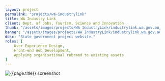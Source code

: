 ```yaml
---
layout: project
permalink: "projects/wa-industrylink"
title: WA Industry Link
client: Dept. of Jobs, Tourism, Science and Innovation
thumb: "/assets/images/projects/WA IndustryLink/industrylink.wa.gov.au_ (1)-compressed.jpg"
banner: "/assets/images/projects/WA IndustryLink/industrylink.wa.gov.au_ (1)-compressed.jpg"
desc: "State government project website."
roles: [
    User Experience Design,
    Front-end Web Development,
    Applying organisational rebrand to existing assets
]
---
```


![{{page.title}} screenshot]({{page.banner}})
<!-- ![alt text](https://github.com/adam-p/markdown-here/raw/master/src/common/images/icon48.png "Logo Title Text 1") -->


